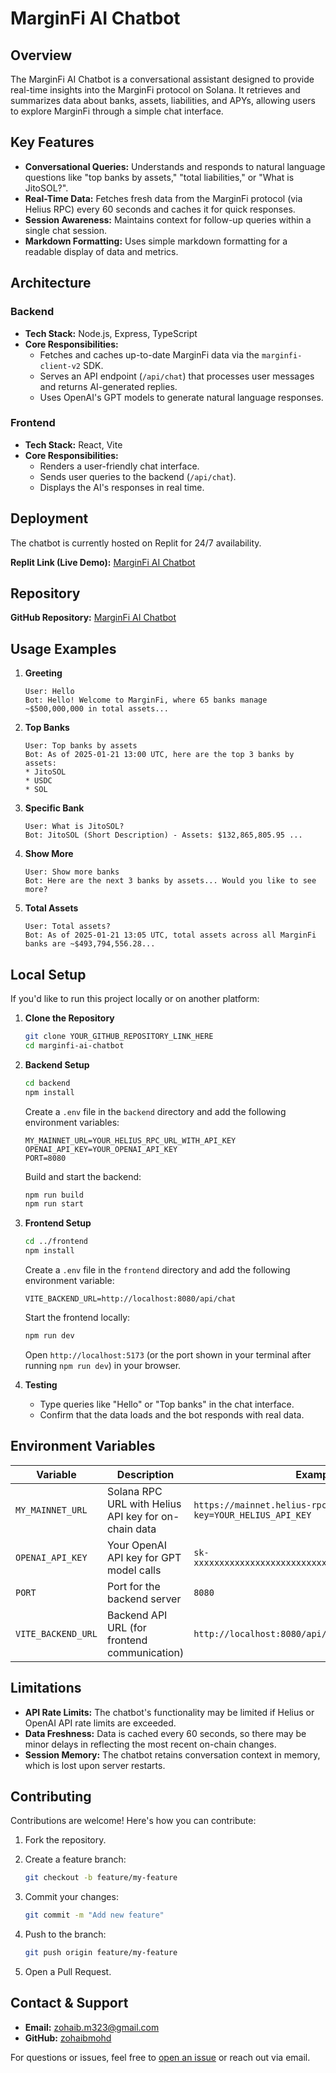 # MarginFi AI Chatbot

## Overview

The MarginFi AI Chatbot is a conversational assistant designed to provide real-time insights into the MarginFi protocol on Solana. It retrieves and summarizes data about banks, assets, liabilities, and APYs, allowing users to explore MarginFi through a simple chat interface.

## Key Features

*   **Conversational Queries:** Understands and responds to natural language questions like "top banks by assets," "total liabilities," or "What is JitoSOL?".
*   **Real-Time Data:** Fetches fresh data from the MarginFi protocol (via Helius RPC) every 60 seconds and caches it for quick responses.
*   **Session Awareness:** Maintains context for follow-up queries within a single chat session.
*   **Markdown Formatting:** Uses simple markdown formatting for a readable display of data and metrics.

## Architecture

### Backend

*   **Tech Stack:** Node.js, Express, TypeScript
*   **Core Responsibilities:**
    *   Fetches and caches up-to-date MarginFi data via the `marginfi-client-v2` SDK.
    *   Serves an API endpoint (`/api/chat`) that processes user messages and returns AI-generated replies.
    *   Uses OpenAI's GPT models to generate natural language responses.

### Frontend

*   **Tech Stack:** React, Vite
*   **Core Responsibilities:**
    *   Renders a user-friendly chat interface.
    *   Sends user queries to the backend (`/api/chat`).
    *   Displays the AI's responses in real time.

## Deployment

The chatbot is currently hosted on Replit for 24/7 availability.

**Replit Link (Live Demo):** [MarginFi AI Chatbot](https://marginfi-ai-kit-zohaibmohd.replit.app)

## Repository

**GitHub Repository:** [MarginFi AI Chatbot](https://github.com/zohaibmohd/marginfi-ai-chatbot)

## Usage Examples

1. **Greeting**
    ```
    User: Hello
    Bot: Hello! Welcome to MarginFi, where 65 banks manage ~$500,000,000 in total assets...
    ```
2. **Top Banks**
    ```
    User: Top banks by assets
    Bot: As of 2025-01-21 13:00 UTC, here are the top 3 banks by assets:
    * JitoSOL
    * USDC
    * SOL
    ```
3. **Specific Bank**
    ```
    User: What is JitoSOL?
    Bot: JitoSOL (Short Description) - Assets: $132,865,805.95 ...
    ```
4. **Show More**
    ```
    User: Show more banks
    Bot: Here are the next 3 banks by assets... Would you like to see more?
    ```
5. **Total Assets**
    ```
    User: Total assets?
    Bot: As of 2025-01-21 13:05 UTC, total assets across all MarginFi banks are ~$493,794,556.28...
    ```

## Local Setup

If you'd like to run this project locally or on another platform:

1. **Clone the Repository**

    ```bash
    git clone YOUR_GITHUB_REPOSITORY_LINK_HERE
    cd marginfi-ai-chatbot
    ```

2. **Backend Setup**

    ```bash
    cd backend
    npm install
    ```

    Create a `.env` file in the `backend` directory and add the following environment variables:

    ```env
    MY_MAINNET_URL=YOUR_HELIUS_RPC_URL_WITH_API_KEY
    OPENAI_API_KEY=YOUR_OPENAI_API_KEY
    PORT=8080
    ```

    Build and start the backend:

    ```bash
    npm run build
    npm run start
    ```

3. **Frontend Setup**

    ```bash
    cd ../frontend
    npm install
    ```

    Create a `.env` file in the `frontend` directory and add the following environment variable:

    ```env
    VITE_BACKEND_URL=http://localhost:8080/api/chat
    ```

    Start the frontend locally:

    ```bash
    npm run dev
    ```

    Open `http://localhost:5173` (or the port shown in your terminal after running `npm run dev`) in your browser.

4. **Testing**

    *   Type queries like "Hello" or "Top banks" in the chat interface.
    *   Confirm that the data loads and the bot responds with real data.

## Environment Variables

| Variable            | Description                                                    | Example                                                                   |
| ------------------- | -------------------------------------------------------------- | ------------------------------------------------------------------------- |
| `MY_MAINNET_URL`    | Solana RPC URL with Helius API key for on-chain data            | `https://mainnet.helius-rpc.com/?api-key=YOUR_HELIUS_API_KEY`          |
| `OPENAI_API_KEY`    | Your OpenAI API key for GPT model calls                         | `sk-xxxxxxxxxxxxxxxxxxxxxxxxxxxxxxxxxxxxxxxxxxxxxxxx`                    |
| `PORT`              | Port for the backend server                                     | `8080`                                                                    |
| `VITE_BACKEND_URL`  | Backend API URL (for frontend communication)                    | `http://localhost:8080/api/chat`                                         |

## Limitations

*   **API Rate Limits:** The chatbot's functionality may be limited if Helius or OpenAI API rate limits are exceeded.
*   **Data Freshness:** Data is cached every 60 seconds, so there may be minor delays in reflecting the most recent on-chain changes.
*   **Session Memory:** The chatbot retains conversation context in memory, which is lost upon server restarts.

## Contributing

Contributions are welcome! Here's how you can contribute:

1. Fork the repository.
2. Create a feature branch:

    ```bash
    git checkout -b feature/my-feature
    ```

3. Commit your changes:

    ```bash
    git commit -m "Add new feature"
    ```

4. Push to the branch:

    ```bash
    git push origin feature/my-feature
    ```

5. Open a Pull Request.

## Contact & Support

*   **Email:** zohaib.m323@gmail.com
*   **GitHub:** [zohaibmohd](https://github.com/zohaibmohd)

For questions or issues, feel free to [open an issue](https://github.com/zohaibmohd/marginfi-ai-chatbot/issues) or reach out via email.
